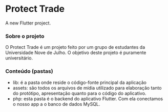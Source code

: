 # Protect Trade

A new Flutter project.

### Sobre o projeto

O Protect Trade é um projeto feito por um grupo de estudantes da Universidade Nove de Julho. O objetivo deste projeto é puramente universitário.

### Conteúdo (pastas)

- lib: é a pasta onde reside o código-fonte principal da aplicação
- assets: são todos os arquivos de mídia utilizado para elaboração tanto do protótipo, apresentação quanto para o código do aplicativo.
- php: esta pasta é o backend do aplicativo Flutter. Com ela conectamos o nosso app a o banco de dados MySQL.
